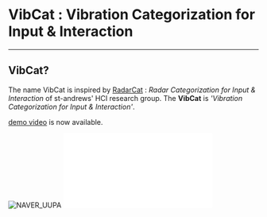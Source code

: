 # VibCat : Vibration Categorization for Input & Interaction

----
## VibCat?
The name VibCat is inspired by [RadarCat](https://sachi.cs.st-andrews.ac.uk/research/interaction/radarcat-exploits-googles-soli-radar-sensor-for-object-and-material-recognition/) : _Radar Categorization for Input & Interaction_ of st-andrews' HCI research group. The __VibCat__ is _'Vibration Categorization for Input & Interaction'_.


[demo video](https://youtu.be/D0591qFnU5k) is now available.

![NAVER_UUPA](./screenshot/NAVER_UUPA.png)
![NAVER_UUPA](./screenshot/NAVER_UUPA.pdf)
